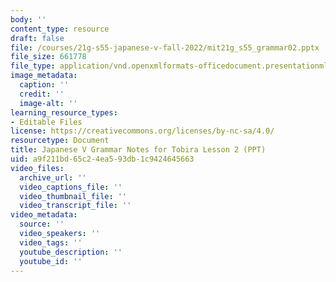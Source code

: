 ```yaml
---
body: ''
content_type: resource
draft: false
file: /courses/21g-s55-japanese-v-fall-2022/mit21g_s55_grammar02.pptx
file_size: 661778
file_type: application/vnd.openxmlformats-officedocument.presentationml.presentation
image_metadata:
  caption: ''
  credit: ''
  image-alt: ''
learning_resource_types:
- Editable Files
license: https://creativecommons.org/licenses/by-nc-sa/4.0/
resourcetype: Document
title: Japanese V Grammar Notes for Tobira Lesson 2 (PPT)
uid: a9f211bd-65c2-4ea5-93db-1c9424645663
video_files:
  archive_url: ''
  video_captions_file: ''
  video_thumbnail_file: ''
  video_transcript_file: ''
video_metadata:
  source: ''
  video_speakers: ''
  video_tags: ''
  youtube_description: ''
  youtube_id: ''
---
```


